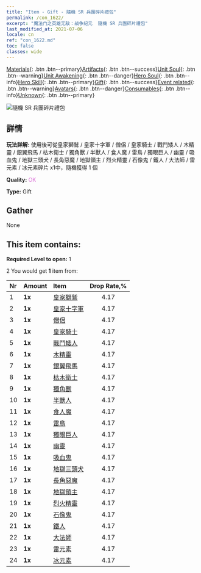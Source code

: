```yaml
---
title: "Item - Gift - 隨機 SR 兵團碎片禮包"
permalink: /con_1622/
excerpt: "魔法门之英雄无敌：战争纪元  隨機 SR 兵團碎片禮包"
last_modified_at: 2021-07-06
locale: cn
ref: "con_1622.md"
toc: false
classes: wide
---
```

 [Materials](/ItemsCN/){: .btn .btn--primary}[Artifacts](/ItemsCN/Artifacts/){: .btn .btn--success}[Unit Soul](/ItemsCN/UnitSoul/){: .btn .btn--warning}[Unit Awakening](/ItemsCN/UnitAwakening/){: .btn .btn--danger}[Hero Soul](/ItemsCN/HeroSoul/){: .btn .btn--info}[Hero Skill](/ItemsCN/HeroSkill/){: .btn .btn--primary}[Gift](/ItemsCN/Gift/){: .btn .btn--success}[Event related](/ItemsCN/Events/){: .btn .btn--warning}[Avatars](/ItemsCN/Avatars/){: .btn .btn--danger}[Consumables](/ItemsCN/Consumables/){: .btn .btn--info}[Unknown](/ItemsCN/Unknown/){: .btn .btn--primary}

 ![隨機 SR 兵團碎片禮包](/images/t/i_907238.png)

## 詳情
 **玩法詳解:** 使用後可從皇家獅鷲 / 皇家十字軍 / 僧侶 / 皇家騎士 / 戰鬥矮人 / 木精靈 / 銀翼飛馬 / 枯木衛士 / 獨角獸 / 半獸人 / 食人魔 / 雷鳥 / 獨眼巨人 / 幽靈 / 吸血鬼 / 地獄三頭犬 / 長角惡魔 / 地獄領主 / 烈火精靈 / 石像鬼 / 鐵人 / 大法師 / 雷元素 / 冰元素碎片 x1中，隨機獲得 1 個

 **Quality:** <span style="color: #DA70D6">OK</span>

 **Type:** Gift

## Gather

  None

## This item contains:

 **Required Level to open:** 1

 2 You would get **1** item  from:

  | Nr | Amount |     Item    | Drop Rate,% |
  |:---|:-------|:------------|:---------:|
  | 1 |  **1x** | [皇家獅鷲](/cn/Items/unt_192/) | 4.17 | 
  | 2 |  **1x** | [皇家十字軍](/cn/Items/unt_193/) | 4.17 | 
  | 3 |  **1x** | [僧侶](/cn/Items/unt_194/) | 4.17 | 
  | 4 |  **1x** | [皇家騎士](/cn/Items/unt_195/) | 4.17 | 
  | 5 |  **1x** | [戰鬥矮人](/cn/Items/unt_200/) | 4.17 | 
  | 6 |  **1x** | [木精靈](/cn/Items/unt_201/) | 4.17 | 
  | 7 |  **1x** | [銀翼飛馬](/cn/Items/unt_202/) | 4.17 | 
  | 8 |  **1x** | [枯木衛士](/cn/Items/unt_203/) | 4.17 | 
  | 9 |  **1x** | [獨角獸](/cn/Items/unt_204/) | 4.17 | 
  | 10 |  **1x** | [半獸人](/cn/Items/unt_219/) | 4.17 | 
  | 11 |  **1x** | [食人魔](/cn/Items/unt_220/) | 4.17 | 
  | 12 |  **1x** | [雷鳥](/cn/Items/unt_221/) | 4.17 | 
  | 13 |  **1x** | [獨眼巨人](/cn/Items/unt_222/) | 4.17 | 
  | 14 |  **1x** | [幽靈](/cn/Items/unt_210/) | 4.17 | 
  | 15 |  **1x** | [吸血鬼](/cn/Items/unt_211/) | 4.17 | 
  | 16 |  **1x** | [地獄三頭犬](/cn/Items/unt_228/) | 4.17 | 
  | 17 |  **1x** | [長角惡魔](/cn/Items/unt_229/) | 4.17 | 
  | 18 |  **1x** | [地獄領主](/cn/Items/unt_230/) | 4.17 | 
  | 19 |  **1x** | [烈火精靈](/cn/Items/unt_231/) | 4.17 | 
  | 20 |  **1x** | [石像鬼](/cn/Items/unt_236/) | 4.17 | 
  | 21 |  **1x** | [鐵人](/cn/Items/unt_237/) | 4.17 | 
  | 22 |  **1x** | [大法師](/cn/Items/unt_238/) | 4.17 | 
  | 23 |  **1x** | [雷元素](/cn/Items/unt_263/) | 4.17 | 
  | 24 |  **1x** | [冰元素](/cn/Items/unt_264/) | 4.17 | 
